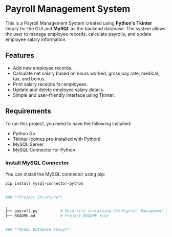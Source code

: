 # Payroll Management System

This is a Payroll Management System created using **Python's Tkinter** library for the GUI and **MySQL** as the backend database. The system allows the user to manage employee records, calculate payrolls, and update employee salary information.

## Features

- Add new employee records.
- Calculate net salary based on hours worked, gross pay rate, medical, tax, and bonus.
- Print salary receipts for employees.
- Update and delete employee salary details.
- Simple and user-friendly interface using Tkinter.

## Requirements

To run this project, you need to have the following installed:

- Python 3.x
- Tkinter (comes pre-installed with Python)
- MySQL Server
- MySQL Connector for Python

### Install MySQL Connector
You can install the MySQL connector using pip:
```bash
pip install mysql-connector-python


### **Project Structure**

.
├── payroll.py          # Main file containing the Payroll Management System logic
├── README.md           # Project README file


### **MySQL Database Setup**

